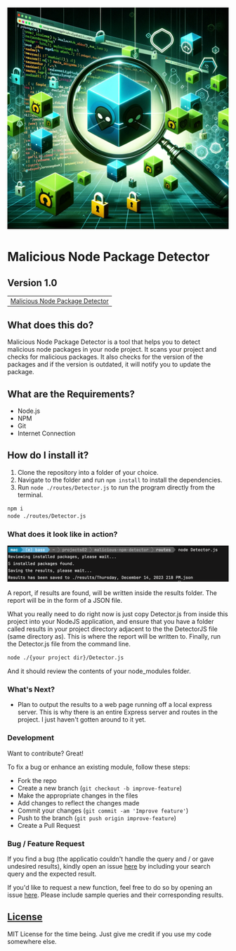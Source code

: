 # ![Malicious Node Package Detector](./malicious-nodepackage-banner.png)
# Malicious Node Package Detector
## Version 1.0

<table>
    <tr>
        <td>
          <a href="https://github.com/eapostol/malicious-node-package-checker.git">Malicious Node Package Detector</a>
        </td>
    </tr>
</table>


## What does this do?
Malicious Node Package Detector is a tool that helps you to detect malicious node packages in your node project. It scans your project and checks for malicious packages. It also checks for the version of the packages and if the version is outdated, it will notify you to update the package.

## What are the Requirements?
- Node.js
- NPM
- Git
- Internet Connection


## How do I install it?

1. Clone the repository into a folder of your choice.
2. Navigate to the folder and run `npm install` to install the dependencies.
3. Run `node ./routes/Detector.js` to run the program directly from the terminal.

```bash
npm i
node ./routes/Detector.js
```

### What does it look like in action?

![](./looks-like-this.png)


A report, if results are found, will be written inside the results folder. The report will be in the form of a JSON file.


What you really need to do right now is just copy Detector.js from inside this project into your NodeJS application, and ensure that you have a folder called results in your project directory adjacent to the the DetectorJS file (same directory as). This is where the report will be written to. Finally, run the Detector.js file from the command line.

```bash
node ./{your project dir}/Detector.js
```

And it should review the contents of your node_modules folder.

### What's Next?

* Plan to output the results to a web page running off a local express server. This is why there is an entire Express server and routes in the project. I just haven't gotten around to it yet.

### Development
Want to contribute? Great!

To fix a bug or enhance an existing module, follow these steps:

- Fork the repo
- Create a new branch (`git checkout -b improve-feature`)
- Make the appropriate changes in the files
- Add changes to reflect the changes made
- Commit your changes (`git commit -am 'Improve feature'`)
- Push to the branch (`git push origin improve-feature`)
- Create a Pull Request

### Bug / Feature Request

If you find a bug (the applicatio couldn't handle the query and / or gave undesired results), kindly open an issue [here](https://github.com/eapostol/malicious-node-package-checker/issues/new) by including your search query and the expected result.

If you'd like to request a new function, feel free to do so by opening an issue [here](https://github.com/eapostol/malicious-node-package-checker/issues). Please include sample queries and their corresponding results.




## [License](./LICENSE.md)

MIT License for the time being. Just give me credit if you use my code somewhere else.

